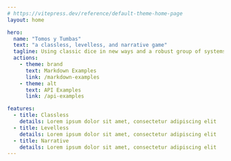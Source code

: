```yaml
---
# https://vitepress.dev/reference/default-theme-home-page
layout: home

hero:
  name: "Tomos y Tumbas"
  text: "a classless, levelless, and narrative game"
  tagline: Using classic dice in new ways and a robust group of systems.
  actions:
    - theme: brand
      text: Markdown Examples
      link: /markdown-examples
    - theme: alt
      text: API Examples
      link: /api-examples

features:
  - title: Classless
    details: Lorem ipsum dolor sit amet, consectetur adipiscing elit
  - title: Levelless
    details: Lorem ipsum dolor sit amet, consectetur adipiscing elit
  - title: Narrative
    details: Lorem ipsum dolor sit amet, consectetur adipiscing elit
---
```

